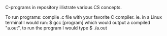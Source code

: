 C-programs in repository illistrate various CS concepts.

To run programs: compile .c file with your favorite C compiler.
  ie. in a Linux terminal I would run: $ gcc [program]
    which would output a compiled "a.out", to run the program I would type $ ./a.out
